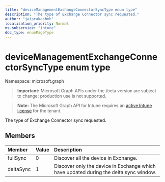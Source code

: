```yaml
---
title: "deviceManagementExchangeConnectorSyncType enum type"
description: "The type of Exchange Connector sync requested."
author: "jaiprakashmb"
localization_priority: Normal
ms.subservice: "intune"
doc_type: enumPageType
---
```


# deviceManagementExchangeConnectorSyncType enum type

Namespace: microsoft.graph
> **Important:** Microsoft Graph APIs under the /beta version are subject to change; production use is not supported.

> **Note:** The Microsoft Graph API for Intune requires an [active Intune license](https://go.microsoft.com/fwlink/?linkid=839381) for the tenant.


The type of Exchange Connector sync requested.

## Members
|Member|Value|Description|
|:---|:---|:---|
|fullSync|0|Discover all the device in Exchange.|
|deltaSync|1|Discover only the device in Exchange which have updated during the delta sync window.|
